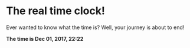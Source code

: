# The real time clock!

Ever wanted to know what the time is? Well, your journey is about to end!

**The time is Dec 01, 2017, 22:22**
